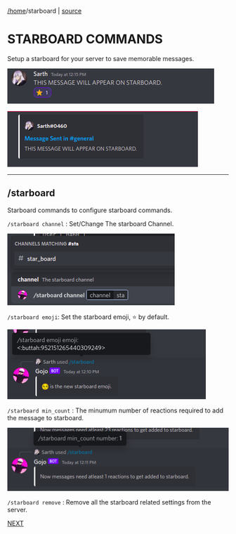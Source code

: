 [/home](index.rst)/starboard | [source](https://github.com/sarthhh/gojo/blob/main/extensions/starboard.py)

# STARBOARD COMMANDS

Setup a starboard for your server to save memorable messages.

![](images/starboard1.png)

![](images/starboard2.png)

------

## /starboard
Starboard commands to configure starboard commands.

`/starboard channel` : Set/Change The starboard Channel.

![](images/starboard_channel.png)

`/starboard emoji`: Set the starboard emoji, ⭐ by default.

![](images/starboard_emoji.png)

`/starboard min_count` : The minumum number of reactions required to add the message to starboard.

![](images/starboard_min_count.png)

`/starboard remove` : Remove all the starboard related settings from the server.

[NEXT](fun.md)